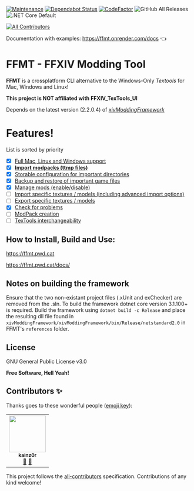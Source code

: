 [![Maintenance](https://img.shields.io/badge/Maintained%3F-yes-green.svg)](https://github.com/fosspill/FFXIV_Modding_Tool/graphs/commit-activity) [![Dependabot Status](https://api.dependabot.com/badges/status?host=github&repo=fosspill/FFXIV_Modding_Tool)](https://dependabot.com) [![CodeFactor](https://www.codefactor.io/repository/github/fosspill/ffxiv_modding_tool/badge/default)](https://www.codefactor.io/repository/github/fosspill/ffxiv_modding_tool/overview/default) ![GitHub All Releases](https://img.shields.io/github/downloads/fosspill/FFXIV_Modding_Tool/total) ![.NET Core Default](https://github.com/fosspill/FFXIV_Modding_Tool/workflows/.NET%20Core%20Default/badge.svg)
<!-- ALL-CONTRIBUTORS-BADGE:START - Do not remove or modify this section -->
[![All Contributors](https://img.shields.io/badge/all_contributors-1-orange.svg?style=flat-square)](#contributors-)
<!-- ALL-CONTRIBUTORS-BADGE:END -->

Documentation with examples: https://ffmt.onrender.com/docs 👈

# FFMT - FFXIV Modding Tool



**FFMT** is a crossplatform CLI alternative to the Windows-Only *Textools* for Mac, Windows and Linux!

**This project is NOT affiliated with FFXIV_TexTools_UI**

Depends on the latest version (2.2.0.4) of *[xivModdingFramework](https://github.com/TexTools/xivModdingFramework)*

# Features!
List is sorted by priority
- [x] [Full Mac, Linux and Windows support](https://github.com/fosspill/FFXIV_TexTools_CLI/issues/1)
- [x] [**Import modpacks (ttmp files)**](https://github.com/fosspill/FFXIV_TexTools_CLI/issues/2)
- [x] [Storable configuration for important directories](https://github.com/fosspill/FFXIV_TexTools_CLI/issues/3)
- [x] [Backup and restore of important game files](https://github.com/fosspill/FFXIV_TexTools_CLI/issues/4)
- [x] [Manage mods (enable/disable)](https://github.com/fosspill/FFXIV_TexTools_CLI/issues/27)
- [ ] [Import specific textures / models (including advanced import options)](https://github.com/fosspill/FFXIV_TexTools_CLI/issues/5)
- [ ] [Export specific textures / models](https://github.com/fosspill/FFXIV_TexTools_CLI/issues/6)
- [x] [Check for problems](https://github.com/fosspill/FFXIV_TexTools_CLI/issues/7)
- [ ] [ModPack creation](https://github.com/fosspill/FFXIV_TexTools_CLI/issues/8)
- [ ] [TexTools interchangeability](https://github.com/fosspill/FFXIV_TexTools_CLI/issues/67)

## How to Install, Build and Use:

https://ffmt.pwd.cat

https://ffmt.pwd.cat/docs/

## Notes on building the framework

Ensure that the two non-existant project files (.xUnit and exChecker) are removed from the .sln. To build the framework dotnet core version 3.1.100+ is required. Build the framework using `dotnet build -c Release` and place the resulting dll file found in `xivModdingFramework/xivModdingFramework/bin/Release/netstandard2.0` in FFMT's `references` folder.

License
----

GNU General Public License v3.0


**Free Software, Hell Yeah!**

## Contributors ✨

Thanks goes to these wonderful people ([emoji key](https://allcontributors.org/docs/en/emoji-key)):

<!-- ALL-CONTRIBUTORS-LIST:START - Do not remove or modify this section -->
<!-- prettier-ignore-start -->
<!-- markdownlint-disable -->
<table>
  <tr>
    <td align="center"><a href="https://github.com/kainz0r"><img src="https://avatars0.githubusercontent.com/u/6439314?v=4" width="100px;" alt=""/><br /><sub><b>kainz0r</b></sub></a><br /><a href="https://github.com/fosspill/FFXIV_Modding_Tool/issues?q=author%3Akainz0r" title="Bug reports">🐛</a> <a href="#userTesting-kainz0r" title="User Testing">📓</a></td>
  </tr>
</table>

<!-- markdownlint-enable -->
<!-- prettier-ignore-end -->
<!-- ALL-CONTRIBUTORS-LIST:END -->

This project follows the [all-contributors](https://github.com/all-contributors/all-contributors) specification. Contributions of any kind welcome!